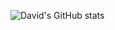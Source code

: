 ![David's GitHub stats](https://github-readme-stats.vercel.app/api?username=davidtavarez&show_icons=true&theme=highcontrast&count_private=false)

